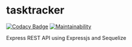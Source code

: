 # tasktracker
[![Codacy Badge](https://api.codacy.com/project/badge/Grade/dbb35a430621419ba34d39fc2195a0cc)](https://app.codacy.com/manual/songokjesse/tasktracker?utm_source=github.com&utm_medium=referral&utm_content=songokjesse/tasktracker&utm_campaign=Badge_Grade_Dashboard)
[![Maintainability](https://api.codeclimate.com/v1/badges/babb0d5611b6c15658b4/maintainability)](https://codeclimate.com/github/songokjesse/tasktracker/maintainability)

Express REST API using Expressjs and Sequelize

